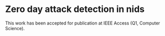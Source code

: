 # Zero day attack detection in nids
This work has been accepted for publication at IEEE Access (Q1, Computer Science).

